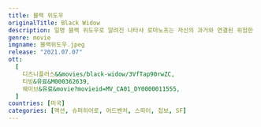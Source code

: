 ```yaml
---
title: 블랙 위도우
originalTitle: Black Widow
description: 일명 블랙 위도우로 알려진 나타샤 로마노프는 자신의 과거와 연결된 위험한 음모가 수면 위로 올라오자, 과거 업무의 어두웠던 면을 직면한다. 자신을 막기 위해 어떤 일도 마다하지 않는 세력에 쫓기는 나타샤는 어벤져스에 합류하기 훨씬 전에 스파이로 일했던 과거뿐 아니라, 잊고 지냈던 어긋난 인연도 해결해야 한다.
genre: movie
imgname: 블랙위도우.jpeg
release: "2021.07.07"
ott:
  [
    디즈니플러스&&movies/black-widow/3VfTap90rwZC,
    티빙&유료&M000362639,
    웨이브&유료&movie?movieid=MV_CA01_DY0000011555,
  ]
countries: [미국]
categories: [액션, 슈퍼히어로, 어드벤처, 스파이, 첩보, SF]
---
```

